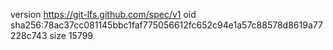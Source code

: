 version https://git-lfs.github.com/spec/v1
oid sha256:78ac37cc081145bbc1faf775056612fc652c94e1a57c88578d8619a77228c743
size 15799
